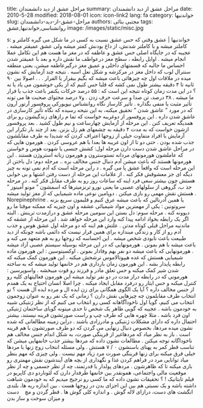 title: مراحل عشق از دید دانشمندان
summary: مراحل عشق از دید دانشمندان
date: 2010-5-28
modified: 2018-08-01
icon:  icon-link2
lang: fa
category: خواندنیها
slug: مراحل-عشق-از-دید-دانشمندان
authors: مجتبی بنائی
tags: روانشناسی,خواندنیها,عشق
image: /images/static/misc.jpg

s: خواندنیها | عشق    وقتی  که  حس  عشق  نسبت  به  کسی  در  ما  شکل  می  گیره  کاملتر  و کاملتر  میشه  و  با  کاملتر  شدنش،  از  داغ  بودنش  کمتر  میشه  ولی  عشق  عمیقتر  میشه .  عجیبه  که  در  جایگاه  اصلی  حس  عشق  و  عاطفه  که  در مغز ما  هست هم این  تکامل  عملا  انجام  میشه . اوایل  رابطه  ،  سطح  مغز  درعواطف  ما  نقش  داره و بعد با عمیقتر  شدن  احساس  ما  جالبه  که  قسمتهای  داخلی  و  عمیق  مغز  درگیرعاطفه  میشن،  یعنی  منطقه  سنترال  لوب  که  داخل  مغز  در  مرکزشه  و  شکل  نعل  اسبه .   نتیجه  چند  آزمایش  که  نشون  میده  در  ملاقات  اول چه  چیزهائی  باعث  میشه  که  بگیم  بیقرار  یا  الفرار . . .  اصولا  بین  ۹۰  ثانیه  تا  ۴  دقیقه  بیشتر  طول  نمی  کشه  که  قلبا حس کنیم  که  از  یکی  خوشمون  می  یاد  یا  نه  ؟   در  این  مدت  زمان  کوتاه  نتیجه  این  است  که :  ۵۵  درصد حرکات  یکنفر  باعث  جذب  یا  فرار  ما  میشه .  ۳۸  درصد، تن صدا و سرعت حرف زدن .  و۷ درصد محتوای  صحبت  ها  می  تونه  تأثیر  مثبت یا  منفی  بگذاره .  تأثیر  کارساز  نگاه  روانشناس  نیویورکی  پروفسور  آرتور آرون که  در  مورد ” عاشق  شدن ” تحقیق  میکنه،  به  این  نتیحه  رسیده  که  نگاه  تأثیر  کارسازی  در  عاشق  شدن  داره .  این  پروفسور  از  دوغریبه  خواست  که  تما  م  رازهای  زندگیشون  رو  برای  همدیگه  تعریف  کنن . این  مرحله  از  آزمایش  چهارساعت  و  نیم  طول کشید .  بعد  پروفسور  ازشون  خواست  که  به  مدت  ۴  دقیقه  به چشمهای  هم زل بزنن. بعد از چند  بار  تکرار  این  آزمایش  با  افراد  متفاوت  خیلی  از  زوجها اعتراف کردن  که  شدیدا  به  طرف  مقابلشون  جذب  شده  بودن . حتی  دو  تا  از  اون غریبه  ها  بعدا  با  هم  عروسی  کردن .  هورمون  هایی  که  در  مراحل  عاشق  شدن  دست  دارن  مرحله  اول: کشش  جنسی  یا  شهوت  هوس و خواستن که  عاملشون  هورمونهای  مردانه  تستوسترون و هورمون زنانه استروژن  هستند .  این  هورمونها  هستند  که  باعث  میشن  آدم  دنبال  جنس  مخالف  بره ..  مرحله  دوم: دل باختن   از این  مرحله است که  واقعأ  عشق پا  می  گیره . د  راین  مرحله  است  که  آدم  نمی  تونه  به  چیز  دیگه  ای  جز  معشوقش فکر  کنه . از  علامات  این  مرحله  از  دست  رفتن  اشتها  و  بی  خوابی  هستش  چون  بیشتر  سعی  فرد  اینه  که  ساعات  روز  رو  به  طرف  مقابل  فکر  کنه . در  مرحله  جذ ب، گروهی  از  سلولهای  عصبی  ما  یعنی  نورو  ترنزمیترها  که  اسمشون ” مونو  آمینوز ” هستش  نقش  مهمی  رو  بازی  میکنن .  دوپامین  نوعی  ماده  شیمیایی  که  از  مغز  تولید  میشه . Norepinephrine یا  همین  آدرنالین  که  باعث  میشه  عرق  کنیم  و  قلبمون  سریع  بزنه .  سروتونین : یکی  از  مهمترین  مواد  شیمیائی  عشقه و اون  چیزیه  که  ممکنه  موقتا  ما  رو  دیوونه  کنه .  مرحله  سوم: دل بستن  این  سومین  مرحله عشق و درازمدت  ترینش . البته  اگر  یک  رابطه  بخواد  ادامه  پیدا  کنه  وارد  این  مرحله  خواهد  شد . این  مرحله  از  عشقه  که  ماندنیه  مراحل  قبلی  کوتاه  مدتن . علتش  هم  اینه  که  دو  مرحله اول عشق هوس و جذب آدم رو از کار  و  زندگی  میندازه  برای  همین  قرار  نیست  که  دائمی  باشه  چونکه  از  دید  طبیعت  باعث  نابودی  شخص  میشه .  این  احساسه که  زوجها  رو  به  هم  متعهد  می  کنه  و  باعث  میشه  با  هم  بمونن . هورمونهایی  که  در  این  مرحله  بوسیله  سیستم  عصبی  آزاد  میشه . هورمونهایی  که  باعث  میشه  دو  نفر  بهم  وفادار  بمونن .  اوکسیتوسین : این  هورمون  ماده  شیمیایی  هستش  که  غده  هیپوتالاموس  ترشحش  میکنه . این  هورمون  کمک  میکنه  که  رابطه  پایدار  بشه . این  هورمون زمان بارداری  هم  در  خانمها  تولید  میشه  که  به  ساخته  شدن  شیر  کمک  میکنه  و  حس  تعلق  مادر  و  فرزند  رو  قوت  میبخشه .  واسوپرسین : هورمونی  که  در  رابطه  دراز  مدت  در  دو نفر  تولید  میشه  این  هورمون  فعالیتهای  کلیه  رو  کنترل  میکنه  و  حس  ایثار  رو  درفرد  مقابل ایجاد  میکنه .  چرا  اصلا انسان احتیاج  به  یک  همدم  از  جنس  مخالف داره ؟  آیا  یک  الگوی  همگانی  برای  زن  ایده  ال  و  مرده  ایده  ال  هست  ؟  تو  انتخاب طرف  مقابلمون چه  چیزهایی  نقش  دارن  ؟   زمانی  که  یک  نفر  رو  به  عنوان  زوجمون  انتخاب  می  کنیم،  گویا  اول  ناخودآگاهانه  کسی  رو  انتخاب  می  کنیم  که  از  نظر  ژنتیکی  شبیه  به  خودمون باشه .  عجیبه  که  گویی  ظاهر  یک  شخص  تا  حدی  میتونه  گویای  ساختمان ژنتیکی  اون  فرد  باشه . مثلا  چهره  هایی  که  طرف  چپ  و  راست  صورتشون  قرینه  نیستند،  بیشتر  احتمال  داره  که  دارای  مشکلات  ژنتیکی  و  مادرزادی  باشند .  دراین  زمینه  مطالعاتی  که  شده  نشون  میده  مردها، بخصوص  دنبال زنهایی  می  گردن  که  دو  طرف  صورتشون  با  هم  قرینه  است .  باز  به نظر میاد  که  مردهاغیر  از  قرینگی  صورت، به شکل  اندام جنس مخالف هم ناخوداگانه  توجه  میکنن . مطالعات  نشون  داده  که  مردها  بیشتر  جذب  خانمهایی  میشن  که  تناسب  قطر  کمر  به  پهنای  باسنشون  ۰ / ۷  هستش .  ولی  مسئله انتخاب زوج زنها با مردها خیلی  فرق میکنه  برای  زنها  قرینگی  صورت  مرد  زیاد  مهم  نیست . ولی  چیزی  که  مهم  بنظر  میاد  توانایی  مرد  در  فراهم  کردن  غذا  و  نگهداری  از  بچه  های  آیندشون  نقش  مهمتری  رو  بازی  میکنه  تا  که  ظاهرشون .  مردهای  پولدار  یا  قدرتمند،  چه  از  نظر  جسمی  و  چه  از  نظر موقعیت  مالی  واجتماعی،  همونقدر  بین  خانمها  طرفدار  دارن  که  لئوناردو  دی  کاپریو  در  فیلم  تایتانیک ! ؟   تحقیقات  نشون داده که  ما  کسی  رو  ترجیح  میدیم  که  به  خودمون شباهت داشته باشه و یک  نسبتی  هم  بین  این  اجزای  بدن  در  زوجها  هست . بین  اندازه  ریه  ها،  بلندی  انگشت  های  دست،  درازای  لاله  گوش . و  اندازه  کلی  گوش  ها . قطر  گردن  و  مچ    دست و میزان  سوخت  و  ساز  بدن